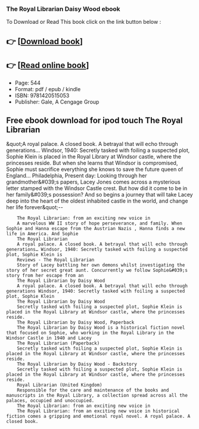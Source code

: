 ### The Royal Librarian Daisy Wood ebook

To Download or Read This book click on the link button below :

## 👉  [**[Download book](http://get-pdfs.com/download.php?group=book&from=github.com&id=718179&lnk=1063 "Download book")**]

## 👉  [**[Read online book](http://get-pdfs.com/download.php?group=book&from=github.com&id=718179&lnk=1063 "Read online book")**]


* Page: 544
* Format: pdf / epub / kindle
* ISBN: 9781420515053
* Publisher: Gale, A Cengage Group



## Free ebook download for ipod touch The Royal Librarian



&amp;quot;A royal palace. A closed book. A betrayal that will echo through generations... Windsor, 1940: Secretly tasked with foiling a suspected plot, Sophie Klein is placed in the Royal Library at Windsor castle, where the princesses reside. But when she learns that Windsor is compromised, Sophie must sacrifice everything she knows to save the future queen of England... Philadelphia, Present day: Looking through her grandmother&amp;#039;s papers, Lacey Jones comes across a mysterious letter stamped with the Windsor Castle crest. But how did it come to be in her family&amp;#039;s possession? And so begins a journey that will take Lacey deep into the heart of the oldest inhabited castle in the world, and change her life forever&amp;quot;--


        The Royal Librarian: from an exciting new voice in
        A marvelous WW II story of hope perseverance, and family. When Sophie and Hanna escape from the Austrian Nazis , Hanna finds a new life in America. And Sophie 
        The Royal Librarian
        A royal palace. A closed book. A betrayal that will echo through generations… Windsor, 1940: Secretly tasked with foiling a suspected plot, Sophie Klein is 
        Reviews - The Royal Librarian
        Story of Lacey battling her own demons whilst investigating the story of her secret great aunt. Concurrently we follow Sophie&#039;s story from her escape from an 
        The Royal Librarian by Daisy Wood
        A royal palace. A closed book. A betrayal that will echo through generations Windsor, 1940: Secretly tasked with foiling a suspected plot, Sophie Klein 
        The Royal Librarian by Daisy Wood
        Secretly tasked with foiling a suspected plot, Sophie Klein is placed in the Royal Library at Windsor castle, where the princesses reside.
        The Royal Librarian by Daisy Wood, Paperback
        The Royal Librarian by Daisy Wood is a historical fiction novel that focused on Sophie, who working in the Royal Library in the Windsor Castle in 1940 and Lacey 
        The Royal Librarian (Paperback)
        Secretly tasked with foiling a suspected plot, Sophie Klein is placed in the Royal Library at Windsor castle, where the princesses reside.
        The Royal Librarian by Daisy Wood - Backstory
        Secretly tasked with foiling a suspected plot, Sophie Klein is placed in the Royal Library at Windsor castle, where the princesses reside.
        Royal Librarian (United Kingdom)
        Responsible for the care and maintenance of the books and manuscripts in the Royal Library, a collection spread across all the palaces, occupied and unoccupied.
        The Royal Librarian: from an exciting new voice in
        The Royal Librarian: from an exciting new voice in historical fiction comes a gripping and emotional royal novel. A royal palace. A closed book.
    




